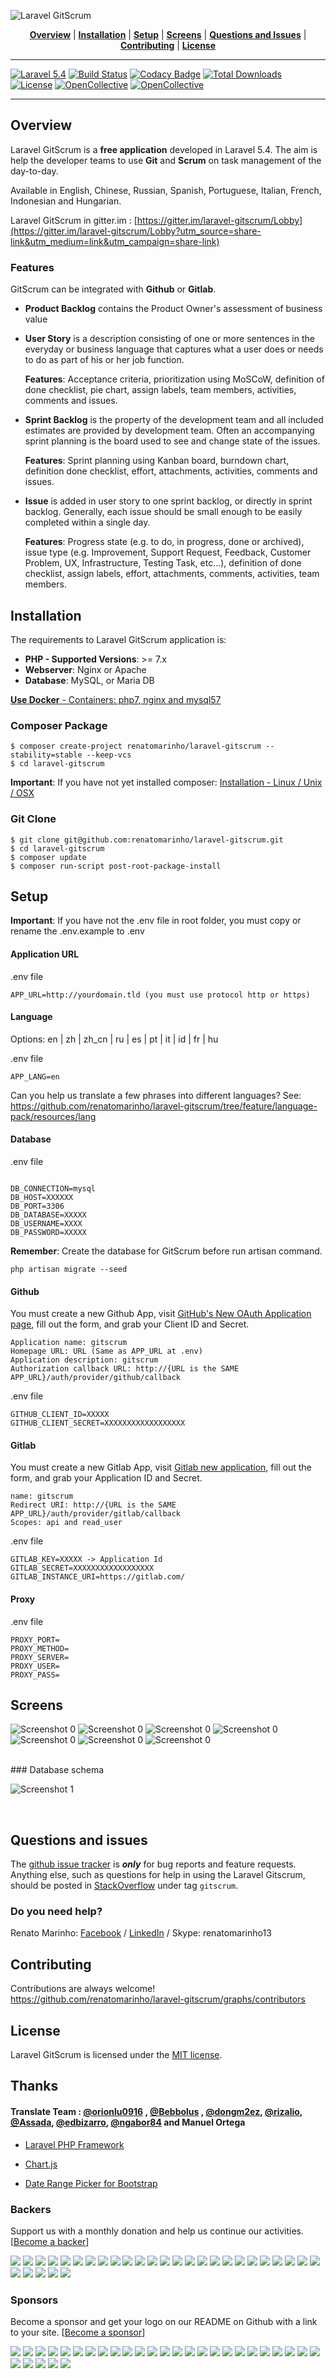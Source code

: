 ![Laravel GitScrum](http://i.imgur.com/fJLrnxu.png)

<p align="center">
<b><a href="#overview">Overview</a></b>
|
<b><a href="#installation">Installation</a></b>
|
<b><a href="#setup">Setup</a></b>
|
<b><a href="#screens">Screens</a></b>
|
<b><a href="#questions-and-issues">Questions and Issues</a></b>
|
<b><a href="#contributing">Contributing</a></b>
|
<b><a href="#license">License</a></b>
</p>

<hr>

[![Laravel 5.4](https://img.shields.io/badge/Laravel-5.4-brightgreen.svg?style=flat-square)](http://laravel.com)
[![Build Status](https://travis-ci.org/renatomarinho/laravel-gitscrum.svg?branch=master)](https://travis-ci.org/renatomarinho/laravel-gitscrum)
[![Codacy Badge](https://api.codacy.com/project/badge/Grade/2abfe5173e0b4565a2b1e3e345160939)](https://www.codacy.com/app/renatomarinho/laravel-gitscrum?utm_source=github.com&amp;utm_medium=referral&amp;utm_content=renatomarinho/laravel-gitscrum&amp;utm_campaign=Badge_Grade)
[![Total Downloads](https://poser.pugx.org/renatomarinho/laravel-gitscrum/downloads)](https://packagist.org/packages/renatomarinho/laravel-gitscrum)
[![License](http://img.shields.io/badge/license-MIT-brightgreen.svg?style=flat-square)](https://github.com/renatomarinho/laravel-gitscrum/blob/master/LICENSE.md)
[![OpenCollective](https://opencollective.com/laravel-gitscrum/backers/badge.svg)](#backers) 
[![OpenCollective](https://opencollective.com/laravel-gitscrum/sponsors/badge.svg)](#sponsors)

<hr>

## Overview

Laravel GitScrum is a **free application** developed in Laravel 5.4. The aim is help the developer teams to use **Git** and **Scrum** on task management of the day-to-day.

Available in English, Chinese, Russian, Spanish, Portuguese, Italian, French, Indonesian and Hungarian.


Laravel GitScrum in gitter.im : [https://gitter.im/laravel-gitscrum/Lobby](https://gitter.im/laravel-gitscrum/Lobby?utm_source=share-link&utm_medium=link&utm_campaign=share-link)

### Features

GitScrum can be integrated with **Github** or **Gitlab**.

- **Product Backlog** contains the Product Owner's assessment of business value

- **User Story** is a description consisting of one or more sentences in the everyday or business language that captures what a user does or needs to do as part of his or her job function.

	**Features**: Acceptance criteria, prioritization using MoSCoW, definition of done checklist, pie chart, assign labels, team members, activities, comments and issues.

- **Sprint Backlog** is the property of the development team and all included estimates are provided by development team. Often an accompanying sprint planning is the board used to see and change state of the issues.

	**Features**: Sprint planning using Kanban board, burndown chart, definition done checklist, effort, attachments, activities, comments and issues.

- **Issue** is added in user story to one sprint backlog, or directly in sprint backlog. Generally, each issue should be small enough to be easily completed within a single day.

	**Features**: Progress state (e.g. to do, in progress, done or archived), issue type (e.g. Improvement, Support Request, Feedback, Customer Problem, UX, Infrastructure, Testing Task, etc...), definition of done checklist, assign labels, effort, attachments, comments, activities, team members.



## Installation

The requirements to Laravel GitScrum application is:

- **PHP - Supported Versions**: >= 7.x
- **Webserver**: Nginx or Apache
- **Database**: MySQL, or Maria DB

[**Use Docker** - Containers: php7, nginx and mysql57](https://github.com/renatomarinho/Docker-GitScrum)

### Composer Package

```
$ composer create-project renatomarinho/laravel-gitscrum --stability=stable --keep-vcs
$ cd laravel-gitscrum
```
**Important**: If you have not yet installed composer: [Installation - Linux / Unix / OSX](https://getcomposer.org/doc/00-intro.md#installation-linux-unix-osx)


### Git Clone

```
$ git clone git@github.com:renatomarinho/laravel-gitscrum.git
$ cd laravel-gitscrum
$ composer update
$ composer run-script post-root-package-install
```


## Setup

**Important**: If you have not the .env file in root folder, you must copy or rename the .env.example to .env

#### Application URL

.env file

```
APP_URL=http://yourdomain.tld (you must use protocol http or https)
```

#### Language

Options: en | zh | zh_cn | ru | es | pt | it | id | fr | hu

.env file

```
APP_LANG=en
```
Can you help us translate a few phrases into different languages? See: https://github.com/renatomarinho/laravel-gitscrum/tree/feature/language-pack/resources/lang


#### Database

.env file

```

DB_CONNECTION=mysql
DB_HOST=XXXXXX
DB_PORT=3306
DB_DATABASE=XXXXX
DB_USERNAME=XXXX
DB_PASSWORD=XXXXX
```

**Remember**: Create the database for GitScrum before run artisan command.

```
php artisan migrate --seed
```

#### Github

You must create a new Github App, visit [GitHub's New OAuth Application page](https://github.com/settings/applications/new), fill out the form, and grab your Client ID and Secret.

```
Application name: gitscrum
Homepage URL: URL (Same as APP_URL at .env)
Application description: gitscrum
Authorization callback URL: http://{URL is the SAME APP_URL}/auth/provider/github/callback
```

.env file

```
GITHUB_CLIENT_ID=XXXXX
GITHUB_CLIENT_SECRET=XXXXXXXXXXXXXXXXXX
```

#### Gitlab

You must create a new Gitlab App, visit [Gitlab new application](https://gitlab.com/profile/applications), fill out the form, and grab your Application ID and Secret.

```
name: gitscrum
Redirect URI: http://{URL is the SAME APP_URL}/auth/provider/gitlab/callback
Scopes: api and read_user
```

.env file

```
GITLAB_KEY=XXXXX -> Application Id
GITLAB_SECRET=XXXXXXXXXXXXXXXXXX
GITLAB_INSTANCE_URI=https://gitlab.com/
```

#### Proxy

.env file

```
PROXY_PORT=
PROXY_METHOD=
PROXY_SERVER=
PROXY_USER=
PROXY_PASS=
```


## Screens

![Screenshot 0](http://i.imgur.com/jejT8hY.png)
![Screenshot 0](http://i.imgur.com/apcFdv0.png)
![Screenshot 0](http://i.imgur.com/TRzRIpU.png)
![Screenshot 0](http://i.imgur.com/VcpRaNk.png)
![Screenshot 0](http://i.imgur.com/8uMYCLv.png)
![Screenshot 0](http://i.imgur.com/rIwkn7i.png)
![Screenshot 0](http://i.imgur.com/D954dbU.png)

<br>
### Database schema 

![Screenshot 1](http://i.imgur.com/zdrEkkf.png)

<br>

## Questions and issues

The [github issue tracker](https://github.com/renatomarinho/laravel-gitscrum/issues) is **_only_** for bug reports and feature requests. Anything else, such as questions for help in using the Laravel Gitscrum, should be posted in [StackOverflow](http://stackoverflow.com/questions/tagged/gitscrum) under tag `gitscrum`.

### Do you need help?

Renato Marinho: [Facebook](https://www.facebook.com/renato.marinho) / [LinkedIn](https://pt.linkedin.com/in/renatomarinho13) / Skype: renatomarinho13


## Contributing

Contributions are always welcome! https://github.com/renatomarinho/laravel-gitscrum/graphs/contributors


## License

Laravel GitScrum is licensed under the [MIT license](https://opensource.org/licenses/MIT).


## Thanks

#### Translate Team : [@orionlu0916](https://github.com/orionlu0916) , [@Bebbolus](https://github.com/Bebbolus) , [@dongm2ez](https://github.com/dongm2ez), [@rizalio](https://github.com/rizalio), [@Assada](https://github.com/Assada), [@edbizarro](https://github.com/edbizarro), [@ngabor84](https://github.com/ngabor84) and Manuel Ortega

- [Laravel PHP Framework](https://github.com/laravel/laravel)

- [Chart.js](https://github.com/chartjs/Chart.js)

- [Date Range Picker for Bootstrap](https://github.com/dangrossman/bootstrap-daterangepicker)

### Backers

Support us with a monthly donation and help us continue our activities. [[Become a backer](https://opencollective.com/laravel-gitscrum#backer)]

<a href="https://opencollective.com/laravel-gitscrum/backer/0/website" target="_blank"><img src="https://opencollective.com/laravel-gitscrum/backer/0/avatar.svg"></a>
<a href="https://opencollective.com/laravel-gitscrum/backer/1/website" target="_blank"><img src="https://opencollective.com/laravel-gitscrum/backer/1/avatar.svg"></a>
<a href="https://opencollective.com/laravel-gitscrum/backer/2/website" target="_blank"><img src="https://opencollective.com/laravel-gitscrum/backer/2/avatar.svg"></a>
<a href="https://opencollective.com/laravel-gitscrum/backer/3/website" target="_blank"><img src="https://opencollective.com/laravel-gitscrum/backer/3/avatar.svg"></a>
<a href="https://opencollective.com/laravel-gitscrum/backer/4/website" target="_blank"><img src="https://opencollective.com/laravel-gitscrum/backer/4/avatar.svg"></a>
<a href="https://opencollective.com/laravel-gitscrum/backer/5/website" target="_blank"><img src="https://opencollective.com/laravel-gitscrum/backer/5/avatar.svg"></a>
<a href="https://opencollective.com/laravel-gitscrum/backer/6/website" target="_blank"><img src="https://opencollective.com/laravel-gitscrum/backer/6/avatar.svg"></a>
<a href="https://opencollective.com/laravel-gitscrum/backer/7/website" target="_blank"><img src="https://opencollective.com/laravel-gitscrum/backer/7/avatar.svg"></a>
<a href="https://opencollective.com/laravel-gitscrum/backer/8/website" target="_blank"><img src="https://opencollective.com/laravel-gitscrum/backer/8/avatar.svg"></a>
<a href="https://opencollective.com/laravel-gitscrum/backer/9/website" target="_blank"><img src="https://opencollective.com/laravel-gitscrum/backer/9/avatar.svg"></a>
<a href="https://opencollective.com/laravel-gitscrum/backer/10/website" target="_blank"><img src="https://opencollective.com/laravel-gitscrum/backer/10/avatar.svg"></a>
<a href="https://opencollective.com/laravel-gitscrum/backer/11/website" target="_blank"><img src="https://opencollective.com/laravel-gitscrum/backer/11/avatar.svg"></a>
<a href="https://opencollective.com/laravel-gitscrum/backer/12/website" target="_blank"><img src="https://opencollective.com/laravel-gitscrum/backer/12/avatar.svg"></a>
<a href="https://opencollective.com/laravel-gitscrum/backer/13/website" target="_blank"><img src="https://opencollective.com/laravel-gitscrum/backer/13/avatar.svg"></a>
<a href="https://opencollective.com/laravel-gitscrum/backer/14/website" target="_blank"><img src="https://opencollective.com/laravel-gitscrum/backer/14/avatar.svg"></a>
<a href="https://opencollective.com/laravel-gitscrum/backer/15/website" target="_blank"><img src="https://opencollective.com/laravel-gitscrum/backer/15/avatar.svg"></a>
<a href="https://opencollective.com/laravel-gitscrum/backer/16/website" target="_blank"><img src="https://opencollective.com/laravel-gitscrum/backer/16/avatar.svg"></a>
<a href="https://opencollective.com/laravel-gitscrum/backer/17/website" target="_blank"><img src="https://opencollective.com/laravel-gitscrum/backer/17/avatar.svg"></a>
<a href="https://opencollective.com/laravel-gitscrum/backer/18/website" target="_blank"><img src="https://opencollective.com/laravel-gitscrum/backer/18/avatar.svg"></a>
<a href="https://opencollective.com/laravel-gitscrum/backer/19/website" target="_blank"><img src="https://opencollective.com/laravel-gitscrum/backer/19/avatar.svg"></a>
<a href="https://opencollective.com/laravel-gitscrum/backer/20/website" target="_blank"><img src="https://opencollective.com/laravel-gitscrum/backer/20/avatar.svg"></a>
<a href="https://opencollective.com/laravel-gitscrum/backer/21/website" target="_blank"><img src="https://opencollective.com/laravel-gitscrum/backer/21/avatar.svg"></a>
<a href="https://opencollective.com/laravel-gitscrum/backer/22/website" target="_blank"><img src="https://opencollective.com/laravel-gitscrum/backer/22/avatar.svg"></a>
<a href="https://opencollective.com/laravel-gitscrum/backer/23/website" target="_blank"><img src="https://opencollective.com/laravel-gitscrum/backer/23/avatar.svg"></a>
<a href="https://opencollective.com/laravel-gitscrum/backer/24/website" target="_blank"><img src="https://opencollective.com/laravel-gitscrum/backer/24/avatar.svg"></a>
<a href="https://opencollective.com/laravel-gitscrum/backer/25/website" target="_blank"><img src="https://opencollective.com/laravel-gitscrum/backer/25/avatar.svg"></a>
<a href="https://opencollective.com/laravel-gitscrum/backer/26/website" target="_blank"><img src="https://opencollective.com/laravel-gitscrum/backer/26/avatar.svg"></a>
<a href="https://opencollective.com/laravel-gitscrum/backer/27/website" target="_blank"><img src="https://opencollective.com/laravel-gitscrum/backer/27/avatar.svg"></a>
<a href="https://opencollective.com/laravel-gitscrum/backer/28/website" target="_blank"><img src="https://opencollective.com/laravel-gitscrum/backer/28/avatar.svg"></a>
<a href="https://opencollective.com/laravel-gitscrum/backer/29/website" target="_blank"><img src="https://opencollective.com/laravel-gitscrum/backer/29/avatar.svg"></a>

### Sponsors

Become a sponsor and get your logo on our README on Github with a link to your site. [[Become a sponsor](https://opencollective.com/laravel-gitscrum#sponsor)]

<a href="https://opencollective.com/laravel-gitscrum/sponsor/0/website" target="_blank"><img src="https://opencollective.com/laravel-gitscrum/sponsor/0/avatar.svg"></a>
<a href="https://opencollective.com/laravel-gitscrum/sponsor/1/website" target="_blank"><img src="https://opencollective.com/laravel-gitscrum/sponsor/1/avatar.svg"></a>
<a href="https://opencollective.com/laravel-gitscrum/sponsor/2/website" target="_blank"><img src="https://opencollective.com/laravel-gitscrum/sponsor/2/avatar.svg"></a>
<a href="https://opencollective.com/laravel-gitscrum/sponsor/3/website" target="_blank"><img src="https://opencollective.com/laravel-gitscrum/sponsor/3/avatar.svg"></a>
<a href="https://opencollective.com/laravel-gitscrum/sponsor/4/website" target="_blank"><img src="https://opencollective.com/laravel-gitscrum/sponsor/4/avatar.svg"></a>
<a href="https://opencollective.com/laravel-gitscrum/sponsor/5/website" target="_blank"><img src="https://opencollective.com/laravel-gitscrum/sponsor/5/avatar.svg"></a>
<a href="https://opencollective.com/laravel-gitscrum/sponsor/6/website" target="_blank"><img src="https://opencollective.com/laravel-gitscrum/sponsor/6/avatar.svg"></a>
<a href="https://opencollective.com/laravel-gitscrum/sponsor/7/website" target="_blank"><img src="https://opencollective.com/laravel-gitscrum/sponsor/7/avatar.svg"></a>
<a href="https://opencollective.com/laravel-gitscrum/sponsor/8/website" target="_blank"><img src="https://opencollective.com/laravel-gitscrum/sponsor/8/avatar.svg"></a>
<a href="https://opencollective.com/laravel-gitscrum/sponsor/9/website" target="_blank"><img src="https://opencollective.com/laravel-gitscrum/sponsor/9/avatar.svg"></a>
<a href="https://opencollective.com/laravel-gitscrum/sponsor/10/website" target="_blank"><img src="https://opencollective.com/laravel-gitscrum/sponsor/10/avatar.svg"></a>
<a href="https://opencollective.com/laravel-gitscrum/sponsor/11/website" target="_blank"><img src="https://opencollective.com/laravel-gitscrum/sponsor/11/avatar.svg"></a>
<a href="https://opencollective.com/laravel-gitscrum/sponsor/12/website" target="_blank"><img src="https://opencollective.com/laravel-gitscrum/sponsor/12/avatar.svg"></a>
<a href="https://opencollective.com/laravel-gitscrum/sponsor/13/website" target="_blank"><img src="https://opencollective.com/laravel-gitscrum/sponsor/13/avatar.svg"></a>
<a href="https://opencollective.com/laravel-gitscrum/sponsor/14/website" target="_blank"><img src="https://opencollective.com/laravel-gitscrum/sponsor/14/avatar.svg"></a>
<a href="https://opencollective.com/laravel-gitscrum/sponsor/15/website" target="_blank"><img src="https://opencollective.com/laravel-gitscrum/sponsor/15/avatar.svg"></a>
<a href="https://opencollective.com/laravel-gitscrum/sponsor/16/website" target="_blank"><img src="https://opencollective.com/laravel-gitscrum/sponsor/16/avatar.svg"></a>
<a href="https://opencollective.com/laravel-gitscrum/sponsor/17/website" target="_blank"><img src="https://opencollective.com/laravel-gitscrum/sponsor/17/avatar.svg"></a>
<a href="https://opencollective.com/laravel-gitscrum/sponsor/18/website" target="_blank"><img src="https://opencollective.com/laravel-gitscrum/sponsor/18/avatar.svg"></a>
<a href="https://opencollective.com/laravel-gitscrum/sponsor/19/website" target="_blank"><img src="https://opencollective.com/laravel-gitscrum/sponsor/19/avatar.svg"></a>
<a href="https://opencollective.com/laravel-gitscrum/sponsor/20/website" target="_blank"><img src="https://opencollective.com/laravel-gitscrum/sponsor/20/avatar.svg"></a>
<a href="https://opencollective.com/laravel-gitscrum/sponsor/21/website" target="_blank"><img src="https://opencollective.com/laravel-gitscrum/sponsor/21/avatar.svg"></a>
<a href="https://opencollective.com/laravel-gitscrum/sponsor/22/website" target="_blank"><img src="https://opencollective.com/laravel-gitscrum/sponsor/22/avatar.svg"></a>
<a href="https://opencollective.com/laravel-gitscrum/sponsor/23/website" target="_blank"><img src="https://opencollective.com/laravel-gitscrum/sponsor/23/avatar.svg"></a>
<a href="https://opencollective.com/laravel-gitscrum/sponsor/24/website" target="_blank"><img src="https://opencollective.com/laravel-gitscrum/sponsor/24/avatar.svg"></a>
<a href="https://opencollective.com/laravel-gitscrum/sponsor/25/website" target="_blank"><img src="https://opencollective.com/laravel-gitscrum/sponsor/25/avatar.svg"></a>
<a href="https://opencollective.com/laravel-gitscrum/sponsor/26/website" target="_blank"><img src="https://opencollective.com/laravel-gitscrum/sponsor/26/avatar.svg"></a>
<a href="https://opencollective.com/laravel-gitscrum/sponsor/27/website" target="_blank"><img src="https://opencollective.com/laravel-gitscrum/sponsor/27/avatar.svg"></a>
<a href="https://opencollective.com/laravel-gitscrum/sponsor/28/website" target="_blank"><img src="https://opencollective.com/laravel-gitscrum/sponsor/28/avatar.svg"></a>
<a href="https://opencollective.com/laravel-gitscrum/sponsor/29/website" target="_blank"><img src="https://opencollective.com/laravel-gitscrum/sponsor/29/avatar.svg"></a>

